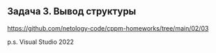 ## Задача 3. Вывод структуры

https://github.com/netology-code/cppm-homeworks/tree/main/02/03

p.s. Visual Studio 2022